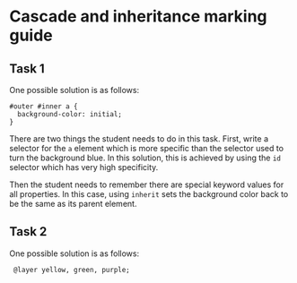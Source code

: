 # Cascade and inheritance marking guide

## Task 1

One possible solution is as follows:

```
#outer #inner a {
  background-color: initial;
}
```

There are two things the student needs to do in this task. First, write a selector for the `a` element which is more specific than the selector used to turn the background blue. In this solution, this is achieved by using the `id` selector which has very high specificity.  

Then the student needs to remember there are special keyword values for all properties. In this case, using `inherit` sets the background color back to be the same as its parent element.

## Task 2

One possible solution is as follows:

```
 @layer yellow, green, purple;
```

